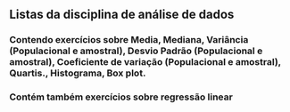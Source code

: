 ## Listas da disciplina de análise de dados
### Contendo exercícios sobre Media, Mediana, Variância (Populacional e amostral), Desvio Padrão (Populacional e amostral), Coeficiente de variação (Populacional e amostral), Quartis., Histograma, Box plot.
### Contém também exercícios sobre regressão linear
